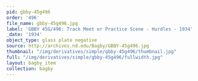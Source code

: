 ```yaml
---
pid: gbby-45g496
order: '496'
file_name: gbby-45g496.jpg
label: 'GBBY 45G/496: Track Meet or Practice Scene - Hurdles - 1934'
_date: '1934'
object_type: glass plate negative
source: http://archives.nd.edu/Bagby/GBBY-45g496.jpg
thumbnail: "/img/derivatives/simple/gbby-45g496/thumbnail.jpg"
full: "/img/derivatives/simple/gbby-45g496/fullwidth.jpg"
layout: bagby_item
collection: bagby
---
```

